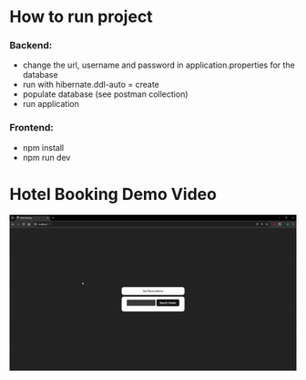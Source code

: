 # How to run project

### Backend:
- change the url, username and password in application.properties for the database
- run with hibernate.ddl-auto = create
- populate database (see postman collection)
- run application

### Frontend:
- npm install
- npm run dev


# Hotel Booking Demo Video

![](hotel_booking_demo_video.gif)